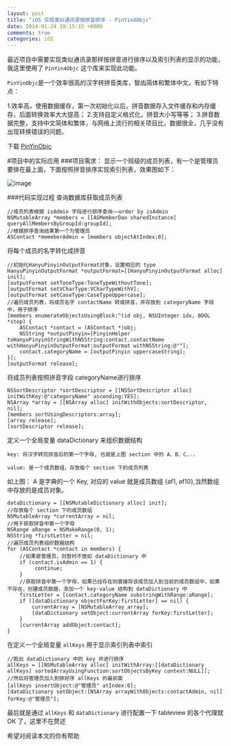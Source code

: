 ```yaml
---
layout: post
title: "iOS 实现类似通讯录按拼音排序 - PinYin4Objc"
date: 2014-01-24 10:15:15 +0800
comments: true
categories: iOS
---
```

最近项目中需要实现类似通讯录那样按拼音进行排序以及索引列表的显示的功能，我这里使用了 `PinYin4Objc` 这个库来实现此功能。

`PinYinObjc`是一个效率很高的汉字转拼音类库，智齿简体和繁体中文，有如下特点：

1.效率高，使用数据缓存，第一次初始化以后，拼音数据存入文件缓存和内存缓存，后面转换效率大大提高；
2.支持自定义格式化，拼音大小写等等；
3.拼音数据完整，支持中文简体和繁体，与网络上流行的相关项目比，数据很全，几乎没有出现转换错误的问题。

下载 [PinYinObjc](https://github.com/kimziv/PinYin4Objc)

#项目中的实际应用
###项目需求：
显示一个班级的成员列表，有一个是管理员要排在最上面，下面按照拼音排序实现索引列表，效果图如下：

![image](http://boy-feng.github.io/blog/images/pinyin_convert_1.png)

###代码实现过程
查询数据库获取成员列表

```
//成员列表根据 isAdmin 字段进行排序查询——order by isAdmin
NSMutableArray *members = [[ASMemberDao sharedInstance] queryAllMembersByGroupId:groupId];
//根据排序查询结果第一个为管理员
ASContact *memeberAdmin = [members objectAtIndex:0];
```

将每个成员的名字转化成拼音

```
//初始化HanyuPinyinOutputFormat对象，设置相应的 type
HanyuPinyinOutputFormat *outputFormat=[[HanyuPinyinOutputFormat alloc] init];
[outputFormat setToneType:ToneTypeWithoutTone];
[outputFormat setVCharType:VCharTypeWithV];
[outputFormat setCaseType:CaseTypeUppercase];
//遍历成员列表，将成员名字 contactName 转成拼音，并存放到 categoryName 字段中，用于排序
[members enumerateObjectsUsingBlock:^(id obj, NSUInteger idx, BOOL *stop) {
    ASContact *contact = (ASContact *)obj;
    NSString *outputPinyin=[PinyinHelper toHanyuPinyinStringWithNSString:contact.contactName withHanyuPinyinOutputFormat:outputFormat withNSString:@""];
    contact.categoryName = [outputPinyin uppercaseString];
}];
[outputFormat release];
```

将成员列表按照拼音字段 categoryName进行排序

```
NSSortDescriptor *sortDescriptor = [[NSSortDescriptor alloc] initWithKey:@"categoryName" ascending:YES];
NSArray *array = [[NSArray alloc] initWithObjects:sortDescriptor, nil];
[members sortUsingDescriptors:array];
[array release];
[sortDescriptor release];
```
定义一个全局变量 dataDictionary 来组织数据结构

`key: 将汉字转完拼音后的第一个字母, 也就是上图 section 中的 A、B、C...`

`value: 是一个成员数组，存放每个 section 下的成员列表`

如上图： A 是字典的一个 Key, 对应的 value 就是成员数组 {af1, af10},当然数组中存放的是成员对象。

```
dataDictionary = [[NSMutableDictionary alloc] init];
//存放每个 section 下的成员数组
NSMutableArray *currentArray = nil;
//用于获取拼音中第一个字母
NSRange aRange = NSMakeRange(0, 1);
NSString *firstLetter = nil;
//遍历成员列表组织数据结构
for (ASContact *contact in members) {
    //如果是管理员，则暂时不放如 dataDictionary 中
    if (contact.isAdmin == 1) {
         continue;
    }
    //获取拼音中第一个字母，如果已经存在则直接将该成员加入到当前的成员数组中，如果不存在，创建成员数据，添加一个 key-value 结构到 dataDictionary 中
    firstLetter = [contact.categoryName substringWithRange:aRange];
    if ([dataDictionary objectForKey:firstLetter] == nil) {
        currentArray = [NSMutableArray array];
        [dataDictionary setObject:currentArray forKey:firstLetter];
    }
    [currentArray addObject:contact];
}
```
在定义一个全局变量 `allKeys` 用于显示索引列表中索引

```
//取出 dataDictionary 中的 key 并进行排序
allKeys = [[NSMutableArray alloc] initWithArray:[[dataDictionary allKeys] sortedArrayUsingFunction:sortObjectsByKey context:NULL]];
//然后将管理员加入到排好序 allKeys 的最前面
[allKeys insertObject:@"管理员" atIndex:0];
[dataDictionary setObject:[NSArray arrayWithObjects:contactAdmin, nil] forKey:@"管理员"];
```

最后就是通过 `allKeys` 和 `dataDictionary` 进行配置一下 tableview 的各个代理就 OK 了，这里不在赘述

希望对阅读本文的你有帮助
